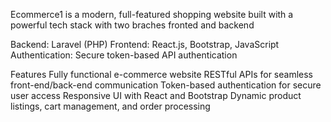 Ecommerce1 is a modern, full-featured shopping website built with a powerful tech stack with two braches fronted and backend

Backend: Laravel (PHP) Frontend: React.js, Bootstrap, JavaScript Authentication: Secure token-based API authentication

Features Fully functional e-commerce website RESTful APIs for seamless front-end/back-end communication Token-based authentication for secure user access Responsive UI with React and Bootstrap Dynamic product listings, cart management, and order processing
